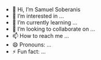 - 👋 Hi, I’m Samuel Soberanis
- 👀 I’m interested in ...
- 🌱 I’m currently learning ...
- 💞️ I’m looking to collaborate on ...
- 📫 How to reach me ...
- 😄 Pronouns: ...
- ⚡ Fun fact: ...

<!---
SamuelSoberanis/SamuelSoberanis is a ✨ special ✨ repository because its `README.md` (this file) appears on your GitHub profile.
You can click the Preview link to take a look at your changes.
--->
